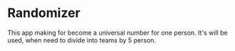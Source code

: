 # Randomizer

This app making for become a universal number for one person.
It's will be used, when need to divide into teams by 5 person.
